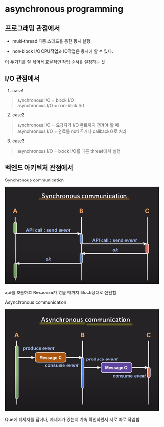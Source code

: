 # asynchronous programming
## 프로그래밍 관점에서

- multi-thread
다중 스레드를 통한 동시 실행 

- non-block I/O
CPU작업과 IO작업은 동시에 할 수 있다.

이 두가지를 잘 섞어서 효율적인 작업 순서를 설정하는 것

## I/O 관점에서

1. case1
>synchronous I/O = block I/O   
>asynchronous I/O = non-blick I/O

2. case2
>synchronous I/O = 요청자가 I/O 완료까지 챙겨야 할 때   
>asynchronous I/O = 완료를 noti 주거나 callback으로 처리

3. case3
>asynchronous I/O = block I/O를 다른 thread에서 실행

## 벡엔드 아키텍처 관점에서

Synchronous communication

![Synchronous](images/syn.PNG)

api를 호출하고 Response가 있을 때까지 Block상태로 전환함


Asynchronous communication

![Asynchronous](images/asyn.PNG)

Que에 메세지를 담거나, 메세지가 있는지 계속 확인하면서 서로 따로 작업함